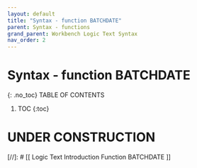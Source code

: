 ```yaml
---
layout: default
title: "Syntax - function BATCHDATE"
parent: Syntax - functions
grand_parent: Workbench Logic Text Syntax
nav_order: 2
---
```


# Syntax - function BATCHDATE

{: .no_toc}
TABLE OF CONTENTS 
1. TOC
{:toc}  
 

# UNDER CONSTRUCTION


[//]: # [[ Logic Text Introduction Function BATCHDATE ]]